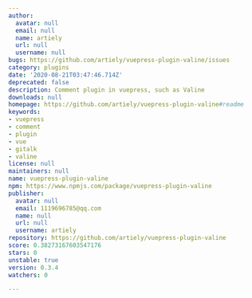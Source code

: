 ```yaml
---
author:
  avatar: null
  email: null
  name: artiely
  url: null
  username: null
bugs: https://github.com/artiely/vuepress-plugin-valine/issues
category: plugins
date: '2020-08-21T03:47:46.714Z'
deprecated: false
description: Comment plugin in vuepress, such as Valine
downloads: null
homepage: https://github.com/artiely/vuepress-plugin-valine#readme
keywords:
- vuepress
- comment
- plugin
- vue
- gitalk
- valine
license: null
maintainers: null
name: vuepress-plugin-valine
npm: https://www.npmjs.com/package/vuepress-plugin-valine
publisher:
  avatar: null
  email: 1119696785@qq.com
  name: null
  url: null
  username: artiely
repository: https://github.com/artiely/vuepress-plugin-valine
score: 0.38273167603547176
stars: 0
unstable: true
version: 0.3.4
watchers: 0

---
```


